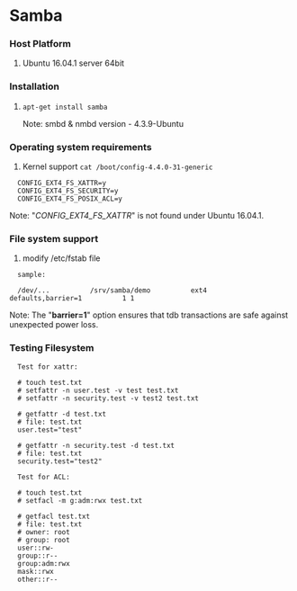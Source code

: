 # Samba

### Host Platform
  1. Ubuntu 16.04.1 server 64bit

### Installation
  1. `apt-get install samba`<p>
  Note: smbd & nmbd version - 4.3.9-Ubuntu

### Operating system requirements
  1. Kernel support
  `cat /boot/config-4.4.0-31-generic`<p>

  ```
    CONFIG_EXT4_FS_XATTR=y
    CONFIG_EXT4_FS_SECURITY=y
    CONFIG_EXT4_FS_POSIX_ACL=y
  ```
  Note: "*CONFIG_EXT4_FS_XATTR*" is not found under Ubuntu 16.04.1.

### File system support
  1. modify /etc/fstab file
  ```
    sample:
    
    /dev/...          /srv/samba/demo          ext4          defaults,barrier=1          1 1
  ```
  Note: The "**barrier=1**" option ensures that tdb transactions are safe against unexpected power loss.
  
### Testing Filesystem
  ```
    Test for xattr:
  
    # touch test.txt
    # setfattr -n user.test -v test test.txt
    # setfattr -n security.test -v test2 test.txt
    
    # getfattr -d test.txt
    # file: test.txt
    user.test="test"
    
    # getfattr -n security.test -d test.txt
    # file: test.txt
    security.test="test2"
  ```

  ```
    Test for ACL:
  
    # touch test.txt
    # setfacl -m g:adm:rwx test.txt
    
    # getfacl test.txt
    # file: test.txt
    # owner: root
    # group: root
    user::rw-
    group::r--
    group:adm:rwx
    mask::rwx
    other::r--
  ```
